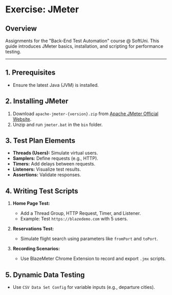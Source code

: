 # Exercise: JMeter

## Overview
Assignments for the "Back-End Test Automation" course @ SoftUni. This guide introduces JMeter basics, installation, and scripting for performance testing.

---

## 1. Prerequisites
- Ensure the latest Java (JVM) is installed.

## 2. Installing JMeter
1. Download `apache-jmeter-{version}.zip` from [Apache JMeter Official Website](https://jmeter.apache.org/).
2. Unzip and run `jmeter.bat` in the `bin` folder.

## 3. Test Plan Elements
- **Threads (Users):** Simulate virtual users.
- **Samplers:** Define requests (e.g., HTTP).
- **Timers:** Add delays between requests.
- **Listeners:** Visualize test results.
- **Assertions:** Validate responses.

## 4. Writing Test Scripts
1. **Home Page Test:**
   - Add a Thread Group, HTTP Request, Timer, and Listener.
   - Example: Test `https://blazedemo.com` with 5 users.

2. **Reservations Test:**
   - Simulate flight search using parameters like `fromPort` and `toPort`.

3. **Recording Scenarios:**
   - Use BlazeMeter Chrome Extension to record and export `.jmx` scripts.

## 5. Dynamic Data Testing
- Use `CSV Data Set Config` for variable inputs (e.g., departure cities).


